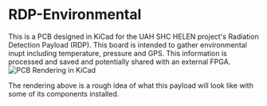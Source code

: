 # RDP-Environmental
This is a PCB designed in KiCad for the UAH SHC HELEN project's Radiation Detection Payload (RDP). This board is intended to gather environmental inupt including temperature, pressure and GPS.  This information is processed and saved and potentially shared with an external FPGA.
![PCB Rendering in KiCad](https://github.com/wolfeman16/RDP-Environmental/blob/master/rendering.png)

The rendering above is a rough idea of what this payload will look like with some of its components installed.
